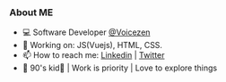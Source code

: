 ### About ME

- 💻 Software Developer [@Voicezen](https://voicezen.ai)
- 🔭 Working on: JS(Vuejs), HTML, CSS.
- 📫 How to reach me: [Linkedin](https://www.linkedin.com/in/rishav-sahu-079457121/) | [Twitter](https://twitter.com/rishv_sahu )
- 🛫 90's kid🍭 | Work is priority | Love to explore things
